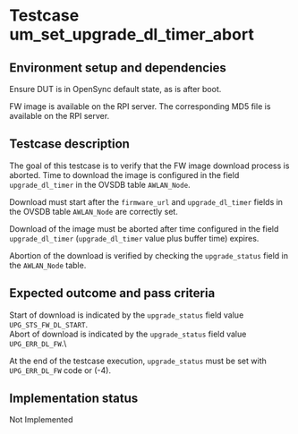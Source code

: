 # Testcase um_set_upgrade_dl_timer_abort

## Environment setup and dependencies

Ensure DUT is in OpenSync default state, as is after boot.

FW image is available on the RPI server. The corresponding MD5 file is available on the RPI server.

## Testcase description

The goal of this testcase is to verify that the FW image download process is aborted. Time to download the image is
configured in the field `upgrade_dl_timer` in the OVSDB table `AWLAN_Node`.

Download must start after the `firmware_url` and `upgrade_dl_timer` fields in the OVSDB table `AWLAN_Node` are correctly
set.

Download of the image must be aborted after time configured in the field `upgrade_dl_timer` (`upgrade_dl_timer` value
plus buffer time) expires.

Abortion of the download is verified by checking the `upgrade_status` field in the `AWLAN_Node` table.

## Expected outcome and pass criteria

Start of download is indicated by the `upgrade_status` field value `UPG_STS_FW_DL_START`.\
Abort of download is
indicated by the `upgrade_status` field value `UPG_ERR_DL_FW`.\\

At the end of the testcase execution, `upgrade_status` must be set with `UPG_ERR_DL_FW` code or (-4).

## Implementation status

Not Implemented
